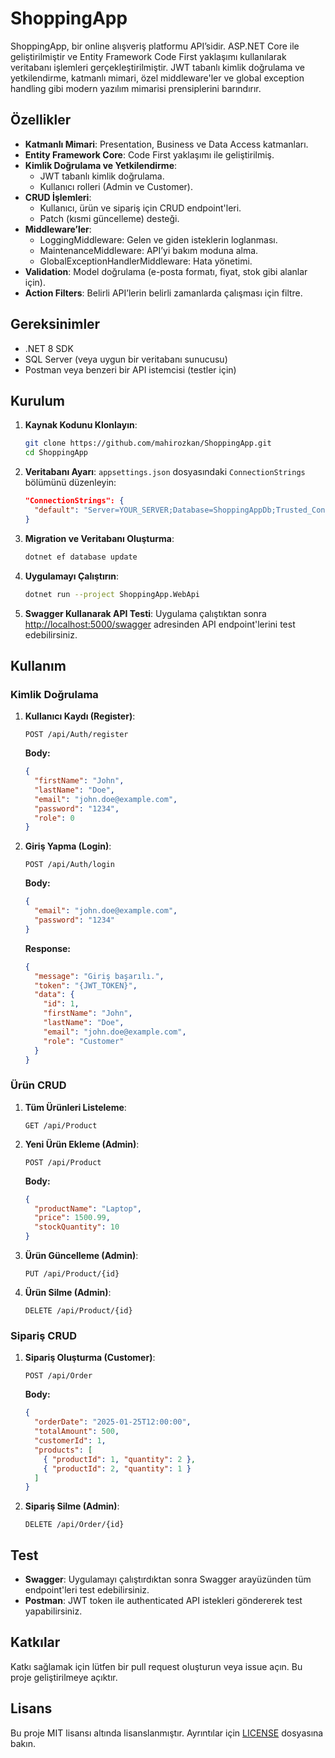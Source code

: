 # ShoppingApp

ShoppingApp, bir online alışveriş platformu API’sidir. ASP.NET Core ile geliştirilmiştir ve Entity Framework Code First yaklaşımı kullanılarak veritabanı işlemleri gerçekleştirilmiştir. JWT tabanlı kimlik doğrulama ve yetkilendirme, katmanlı mimari, özel middleware'ler ve global exception handling gibi modern yazılım mimarisi prensiplerini barındırır.

## Özellikler

- **Katmanlı Mimari**: Presentation, Business ve Data Access katmanları.
- **Entity Framework Core**: Code First yaklaşımı ile geliştirilmiş.
- **Kimlik Doğrulama ve Yetkilendirme**:
  - JWT tabanlı kimlik doğrulama.
  - Kullanıcı rolleri (Admin ve Customer).
- **CRUD İşlemleri**:
  - Kullanıcı, ürün ve sipariş için CRUD endpoint'leri.
  - Patch (kısmi güncelleme) desteği.
- **Middleware’ler**:
  - LoggingMiddleware: Gelen ve giden isteklerin loglanması.
  - MaintenanceMiddleware: API’yi bakım moduna alma.
  - GlobalExceptionHandlerMiddleware: Hata yönetimi.
- **Validation**: Model doğrulama (e-posta formatı, fiyat, stok gibi alanlar için).
- **Action Filters**: Belirli API’lerin belirli zamanlarda çalışması için filtre.

## Gereksinimler

- .NET 8 SDK
- SQL Server (veya uygun bir veritabanı sunucusu)
- Postman veya benzeri bir API istemcisi (testler için)

## Kurulum

1. **Kaynak Kodunu Klonlayın**:
   ```bash
   git clone https://github.com/mahirozkan/ShoppingApp.git
   cd ShoppingApp
   ```

2. **Veritabanı Ayarı**:
   `appsettings.json` dosyasındaki `ConnectionStrings` bölümünü düzenleyin:
   ```json
   "ConnectionStrings": {
     "default": "Server=YOUR_SERVER;Database=ShoppingAppDb;Trusted_Connection=True;TrustServerCertificate=True;"
   }
   ```

3. **Migration ve Veritabanı Oluşturma**:
   ```bash
   dotnet ef database update
   ```

4. **Uygulamayı Çalıştırın**:
   ```bash
   dotnet run --project ShoppingApp.WebApi
   ```

5. **Swagger Kullanarak API Testi**:
   Uygulama çalıştıktan sonra [http://localhost:5000/swagger](http://localhost:5000/swagger) adresinden API endpoint'lerini test edebilirsiniz.

## Kullanım

### Kimlik Doğrulama

1. **Kullanıcı Kaydı (Register)**:
   ```http
   POST /api/Auth/register
   ```
   **Body:**
   ```json
   {
     "firstName": "John",
     "lastName": "Doe",
     "email": "john.doe@example.com",
     "password": "1234",
     "role": 0
   }
   ```

2. **Giriş Yapma (Login)**:
   ```http
   POST /api/Auth/login
   ```
   **Body:**
   ```json
   {
     "email": "john.doe@example.com",
     "password": "1234"
   }
   ```
   **Response:**
   ```json
   {
     "message": "Giriş başarılı.",
     "token": "{JWT_TOKEN}",
     "data": {
       "id": 1,
       "firstName": "John",
       "lastName": "Doe",
       "email": "john.doe@example.com",
       "role": "Customer"
     }
   }
   ```

### Ürün CRUD

1. **Tüm Ürünleri Listeleme**:
   ```http
   GET /api/Product
   ```

2. **Yeni Ürün Ekleme (Admin)**:
   ```http
   POST /api/Product
   ```
   **Body:**
   ```json
   {
     "productName": "Laptop",
     "price": 1500.99,
     "stockQuantity": 10
   }
   ```

3. **Ürün Güncelleme (Admin)**:
   ```http
   PUT /api/Product/{id}
   ```

4. **Ürün Silme (Admin)**:
   ```http
   DELETE /api/Product/{id}
   ```

### Sipariş CRUD

1. **Sipariş Oluşturma (Customer)**:
   ```http
   POST /api/Order
   ```
   **Body:**
   ```json
   {
     "orderDate": "2025-01-25T12:00:00",
     "totalAmount": 500,
     "customerId": 1,
     "products": [
       { "productId": 1, "quantity": 2 },
       { "productId": 2, "quantity": 1 }
     ]
   }
   ```

2. **Sipariş Silme (Admin)**:
   ```http
   DELETE /api/Order/{id}
   ```

## Test

- **Swagger**: Uygulamayı çalıştırdıktan sonra Swagger arayüzünden tüm endpoint'leri test edebilirsiniz.
- **Postman**: JWT token ile authenticated API istekleri göndererek test yapabilirsiniz.

## Katkılar

Katkı sağlamak için lütfen bir pull request oluşturun veya issue açın. Bu proje geliştirilmeye açıktır.

## Lisans

Bu proje MIT lisansı altında lisanslanmıştır. Ayrıntılar için [LICENSE](LICENSE) dosyasına bakın.

